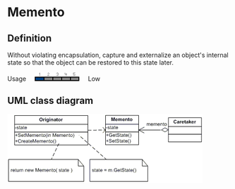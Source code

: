 # Memento

## Definition
Without violating encapsulation, capture and externalize an object's internal state so that the object can be restored to this state later.
<BR>

Usage     ![Usage](../../../docs/Pictures/Usage1.png)     Low

## UML class diagram
![GitHub Logo](../../../docs/Pictures/DesignPatterns/memento.gif)
